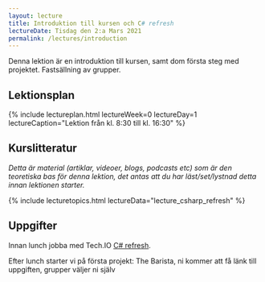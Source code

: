 ```yaml
---
layout: lecture
title: Introduktion till kursen och C# refresh
lectureDate: Tisdag den 2:a Mars 2021
permalink: /lectures/introduction
---
```



Denna lektion är en introduktion till kursen, samt dom första steg med projektet. Fastsällning av grupper.

## Lektionsplan

{% include lectureplan.html lectureWeek=0 lectureDay=1 lectureCaption="Lektion från kl. 8:30 till kl. 16:30" %}

## Kurslitteratur
*Detta är material (artiklar, videoer, blogs, podcasts etc) som är den teoretiska bas för denna lektion, det antas att du har läst/set/lystnad detta innan lektionen starter.*

{% include lecturetopics.html lectureData="lecture_csharp_refresh" %}

## Uppgifter

Innan lunch jobba med Tech.IO [C# refresh](https://tech.io/playgrounds/52999/c-refresh/welcome).

Efter lunch starter vi på första projekt: The Barista, ni kommer att få länk till uppgiften, grupper väljer ni själv
